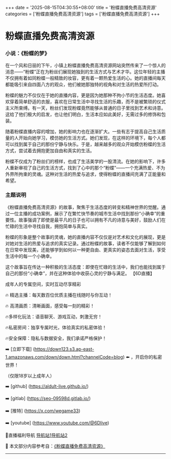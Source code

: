 +++
date = '2025-08-15T04:30:55+08:00'
title = '粉蝶直播免费高清资源'
categories = ['粉蝶直播免费高清资源']
tags = ['粉蝶直播免费高清资源']
+++

# 粉蝶直播免费高清资源

### 小说：《粉蝶的梦》

在一个风和日丽的下午，小镇上粉蝶直播免费高清资源网站突然传来了一个惊人的消息——“粉蝶”正在为粉丝们展现她独到的生活方式与艺术才华。这位年轻的主播不仅拥有着如同粉蝶一般精致的妆容，更有着一颗热爱生活的心。她的直播间每天都能吸引来自四面八方的观众，他们被她那独特的视角和对生活的热爱所打动。

粉蝶的魅力不仅仅在于她的直播内容，更是因为她那种不拘小节的生活态度。她喜欢穿着简单舒适的衣服，喜欢在日常生活中寻找生活的乐趣，而不是被繁琐的仪式主义所束缚。有一天，粉丝们发现粉蝶竟然能够从普通的日子里找到艺术和诗意。这给了他们极大的启发，也让他们明白，生活本应如此美好，无需过多的修饰和包装。

随着粉蝶直播内容的增加，她的影响力也在逐渐扩大。一些有志于提高自己生活质量的人开始向她学习，模仿她的生活方式。她们发现，在这样的环境下，每个人都可以找到属于自己的那份宁静与快乐。于是，越来越多的观众开始模仿粉蝶的生活方式，尝试着去拥抱更加自由和真实的生活。

粉蝶不仅成为了粉丝们的榜样，也成了生活美学的一股清流。在她的影响下，许多人重新审视了自己的生活方式，找到了心中的那个“粉蝶”——一个充满热爱、不为外界所拘束的灵魂。这种对生活的热爱与追求，使得粉蝶的直播间充满了正能量和希望。

### 主题说明

《粉蝶直播免费高清资源》的故事，聚焦于生活态度的转变和精神世界的觉醒。通过一位主播的成功案例，展示了在繁忙快节奏的城市生活中找到那份“小确幸”的重要性。故事强调了即使是最平凡的日子也可以拥有不凡的诗意与美好，鼓励人们在忙碌的生活中寻找自我，拥抱简单与真实。

粉蝶的形象是整个故事的灵魂，她的直播内容不仅仅是对艺术和文化的展现，更是对她对生活的热爱与追求的真实记录。通过粉蝶的故事，读者不仅能够了解到如何在日常中发现美，还能够学到如何以一种更自由、更真实的姿态去面对生活，享受生活中的每一个小确幸。

这个故事旨在传达一种积极的生活态度：即使在忙碌的生活中，我们也能找到属于自己的那份“小确幸”，并在这种体验中收获心灵的宁静与满足。
【6D直播】

 成年人的专属空间，实时互动尽享精彩

🔥 精选主播：每天数百位优质主播在线随时与你互动！

🔥 高清画质：清晰画面，感受每一刻的精彩！

🔥多样化玩法：语音聊天、游戏互动，刺激无穷！

🔥私密房间：独享专属时光，体验真实的私密体验！

🔥安全保障：隐私与数据安全，我们承诺严格保护！

➡️ [立即下载] (https://down123.s3.ap-east-1.amazonaws.com/down/down.html?channelCode=blog) ⬅️ ，开启你的私密世界！

 （仅限18岁以上成年人）

➡️ [github] (https://aldult-live.github.io/)

➡️ [gitlab] (https://seo-09598d.gitlab.io/)

➡️ [推特] (https://x.com/wegame33)

➡️ [youtube] (https://www.youtube.com/@6Dlive)

🔞直播福利导航   [导航站1](https://webstack-86085a.gitlab.io/)[导航站2](https://onlygit123-2.github.io/)

📘 本文部分内容参考自：[《粉蝶直播免费高清资源》](https://webstack-hugo-9.pages.dev/)

---
